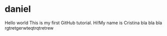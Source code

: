 # daniel
Hello world
This is my first GitHub tutorial.
Hi!My name is Cristina
bla bla bla
rgtretgerwteqtrqtretrew
